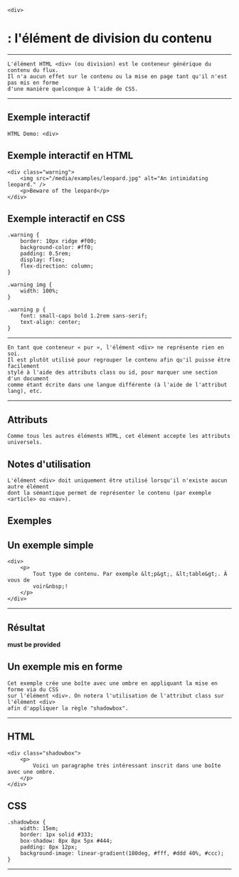    <div> 
# **: l'élément de division du contenu**

---


    L'élément HTML <div> (ou division) est le conteneur générique du contenu du flux. 
    Il n'a aucun effet sur le contenu ou la mise en page tant qu'il n'est pas mis en forme 
    d'une manière quelconque à l'aide de CSS.

---


## **Exemple interactif**

    HTML Demo: <div>


## **Exemple interactif en HTML**

    <div class="warning">
        <img src="/media/examples/leopard.jpg" alt="An intimidating leopard." />
        <p>Beware of the leopard</p>
    </div>


## **Exemple interactif en CSS**
    .warning {
        border: 10px ridge #f00;
        background-color: #ff0;
        padding: 0.5rem;
        display: flex;
        flex-direction: column;
    }

    .warning img {
        width: 100%;
    }

    .warning p {
        font: small-caps bold 1.2rem sans-serif;
        text-align: center;
    }

---


    En tant que conteneur « pur », l'élément <div> ne représente rien en soi. 
    Il est plutôt utilisé pour regrouper le contenu afin qu'il puisse être facilement 
    stylé à l'aide des attributs class ou id, pour marquer une section d'un document 
    comme étant écrite dans une langue différente (à l'aide de l'attribut lang), etc.

---


## **Attributs**

    Comme tous les autres éléments HTML, cet élément accepte les attributs universels.


## **Notes d'utilisation**

    L'élément <div> doit uniquement être utilisé lorsqu'il n'existe aucun autre élément 
    dont la sémantique permet de représenter le contenu (par exemple <article> ou <nav>).


## **Exemples**

## Un exemple simple

    <div>
        <p>
            Tout type de contenu. Par exemple &lt;p&gt;, &lt;table&gt;. À vous de
            voir&nbsp;!
        </p>
    </div>

---

## Résultat

**must be provided**

## Un exemple mis en forme

    Cet exemple crée une boîte avec une ombre en appliquant la mise en forme via du CSS 
    sur l'élément <div>. On notera l'utilisation de l'attribut class sur l'élément <div> 
    afin d'appliquer la règle "shadowbox".

---


## HTML

    <div class="shadowbox">
        <p>
            Voici un paragraphe très intéressant inscrit dans une boîte avec une ombre.
        </p>
    </div>

## CSS

    .shadowbox {
        width: 15em;
        border: 1px solid #333;
        box-shadow: 8px 8px 5px #444;
        padding: 8px 12px;
        background-image: linear-gradient(180deg, #fff, #ddd 40%, #ccc);
    }

---